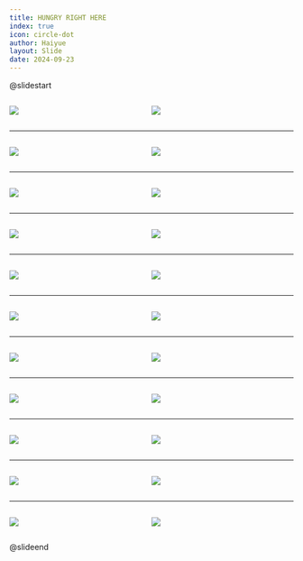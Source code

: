 ```yaml
---
title: HUNGRY RIGHT HERE
index: true
icon: circle-dot
author: Haiyue
layout: Slide
date: 2024-09-23
---
```

 
@slidestart

<div style="display:flex">
<div style="flex:1">

![](/reading/english/Level-Z/HUNGRY%20RIGHT%20HERE/001.webp)
</div>
<div style="flex:1">

![](/reading/english/Level-Z/HUNGRY%20RIGHT%20HERE/002.webp)
</div>
</div>

---

<div style="display:flex">
<div style="flex:1">

![](/reading/english/Level-Z/HUNGRY%20RIGHT%20HERE/003.webp)
</div>
<div style="flex:1">

![](/reading/english/Level-Z/HUNGRY%20RIGHT%20HERE/004.webp)
</div>
</div>

---

<div style="display:flex">
<div style="flex:1">

![](/reading/english/Level-Z/HUNGRY%20RIGHT%20HERE/005.webp)
</div>
<div style="flex:1">

![](/reading/english/Level-Z/HUNGRY%20RIGHT%20HERE/006.webp)
</div>
</div>

---

<div style="display:flex">
<div style="flex:1">

![](/reading/english/Level-Z/HUNGRY%20RIGHT%20HERE/007.webp)
</div>
<div style="flex:1">

![](/reading/english/Level-Z/HUNGRY%20RIGHT%20HERE/008.webp)
</div>
</div>

---

<div style="display:flex">
<div style="flex:1">

![](/reading/english/Level-Z/HUNGRY%20RIGHT%20HERE/009.webp)
</div>
<div style="flex:1">

![](/reading/english/Level-Z/HUNGRY%20RIGHT%20HERE/010.webp)
</div>
</div>

---

<div style="display:flex">
<div style="flex:1">

![](/reading/english/Level-Z/HUNGRY%20RIGHT%20HERE/011.webp)
</div>
<div style="flex:1">

![](/reading/english/Level-Z/HUNGRY%20RIGHT%20HERE/012.webp)
</div>
</div>

---

<div style="display:flex">
<div style="flex:1">

![](/reading/english/Level-Z/HUNGRY%20RIGHT%20HERE/013.webp)
</div>
<div style="flex:1">

![](/reading/english/Level-Z/HUNGRY%20RIGHT%20HERE/014.webp)
</div>
</div>

---

<div style="display:flex">
<div style="flex:1">

![](/reading/english/Level-Z/HUNGRY%20RIGHT%20HERE/015.webp)
</div>
<div style="flex:1">

![](/reading/english/Level-Z/HUNGRY%20RIGHT%20HERE/016.webp)
</div>
</div>

---

<div style="display:flex">
<div style="flex:1">

![](/reading/english/Level-Z/HUNGRY%20RIGHT%20HERE/017.webp)
</div>
<div style="flex:1">

![](/reading/english/Level-Z/HUNGRY%20RIGHT%20HERE/018.webp)
</div>
</div>

---

<div style="display:flex">
<div style="flex:1">

![](/reading/english/Level-Z/HUNGRY%20RIGHT%20HERE/019.webp)
</div>
<div style="flex:1">

![](/reading/english/Level-Z/HUNGRY%20RIGHT%20HERE/020.webp)
</div>
</div>

---

<div style="display:flex">
<div style="flex:1">

![](/reading/english/Level-Z/HUNGRY%20RIGHT%20HERE/021.webp)
</div>
<div style="flex:1">

![](/reading/english/Level-Z/HUNGRY%20RIGHT%20HERE/022.webp)
</div>
</div>

@slideend